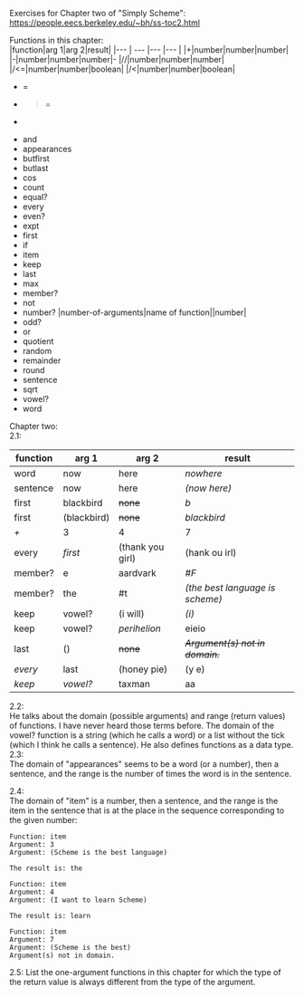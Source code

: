 Exercises for Chapter two of "Simply Scheme": https://people.eecs.berkeley.edu/~bh/ss-toc2.html  

Functions in this chapter:   
|function|arg 1|arg 2|result|
|--- | --- |--- |--- |
|+|number|number|number|
|-|number|number|number|- 
|//|number|number|number|
|/<=|number|number|boolean|
|/<|number|number|boolean|
- =
- >=
- >
- and
- appearances
- butfirst
- butlast
- cos
- count
- equal?
- every
- even?
- expt
- first
- if
- item
- keep
- last
- max
- member?
- not
- number?
|number-of-arguments|name of function||number|
- odd?
- or
- quotient
- random
- remainder
- round
- sentence
- sqrt
- vowel?
- word 
    
Chapter two:   
2.1:  

|function|arg 1|arg 2|result|
|--- | --- |--- |--- |
|word|now|here|*nowhere*|
|sentence|now|here|*(now here)*|
|first|blackbird|~~none~~|*b*|
|first|(blackbird)|~~none~~|*blackbird*|
|*+*|3|4|7|
|every|*first*|(thank you girl)|(hank ou irl)| 
|member?|e|aardvark|*#F*|
|member?|the|#t|*(the best language is scheme)*|
|keep|vowel?|(i will)|*(i)*|
|keep|vowel?|*perihelion*|eieio|
|last|()|~~none~~|~~*Argument(s) not in domain.*~~|	
|*every*|last|(honey pie)|(y e)|
|*keep*|*vowel?*|taxman|aa|

2.2:   
He talks about the domain (possible arguments) and range (return values) of functions. I have never heard those terms before. The domain of the vowel? function is a string (which he calls a word) or a list without the tick (which I think he calls a sentence). He also defines functions as a data type.     
2.3:   
The domain of "appearances" seems to be a word (or a number), then a sentence, and the range is the number of times the word is in the sentence.

2.4:  
The domain of "item" is a number, then a sentence, and the range is the item in the sentence that is at the place in the sequence corresponding to the given number:    
```
Function: item
Argument: 3
Argument: (Scheme is the best language)

The result is: the

Function: item
Argument: 4
Argument: (I want to learn Scheme)

The result is: learn

Function: item
Argument: 7
Argument: (Scheme is the best)
Argument(s) not in domain.
```
2.5: List the one-argument functions in this chapter for which the type of the return value is always different from the type of the argument.  


